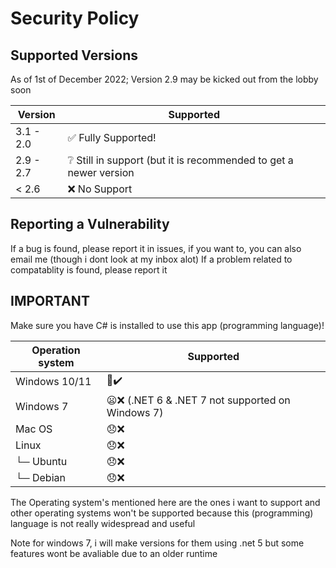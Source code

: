 # Security Policy

## Supported Versions

As of 1st of December 2022;
Version 2.9 may be kicked out from the lobby soon

| Version | Supported          |
| ------- | ------------------ |
| 3.1 - 2.0   | ✅ Fully Supported!|
| 2.9 - 2.7   | ❔ Still in support (but it is recommended to get a newer version|
| < 2.6   | ❌  No Support|

## Reporting a Vulnerability

<!--- Use this section to tell people how to report a vulnerability.

Tell them where to go, how often they can expect to get an update on a
reported vulnerability, what to expect if the vulnerability is accepted or
declined, etc. -->

If a bug is found, please report it in issues, if you want to, you can also email me (though i dont look at my inbox alot)
If a problem related to compatablity is found, please report it

## IMPORTANT
Make sure you have C# is installed to use this app (programming language)!

| Operation system  | Supported |
| ----------------  | --------- |
|  Windows 10/11    |    🙂✔️  |
|  Windows 7        |    😦❌ (.NET 6 & .NET 7 not supported on Windows 7) |
|  Mac OS           |    😞❌  | 
|  Linux            |    😞❌  |
|  └─ Ubuntu        |    😞❌  |
|  └─ Debian        |    😞❌  |

The Operating system's mentioned here are the ones i want to support and other operating systems won't be supported because this (programming) language is not really widespread and useful

Note for windows 7, i will make versions for them using .net 5 but some features wont be avaliable due to an older runtime